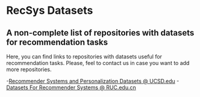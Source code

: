 # RecSys Datasets
## A non-complete list of repositories with datasets for recommendation tasks

Here, you can find links to repositories with datasets useful for recommendation tasks. Please, feel to contact us in case you want to add more repositories.

-[Recommender Systems and Personalization Datasets @ UCSD.edu](https://cseweb.ucsd.edu/~jmcauley/datasets.html)
-[Datasets For Recommender Systems @ RUC.edu.cn](https://github.com/RUCAIBox/RecSysDatasets)
